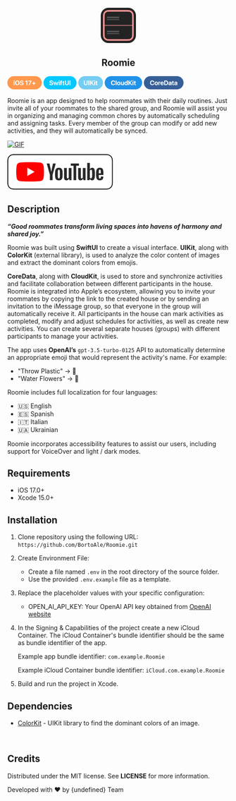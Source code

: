 <p align="center">
  <img src="https://github.com/BortoAle/Roomie/blob/3058384f8726371a34594cf532a7d736f17b9377/RoomieIconRounded.png" alt="Logo" width="80" height="80">
  <h2 align="center">
    Roomie
  </h2>
</p>

<img src="https://github.com/matt-novoselov/matt-novoselov/blob/fa4553c1e2ba92cb77bf1d11d272d0c1ad5de138/Files/ios17.svg" alt="SwiftUI" style="height: 30px"> <img src="https://github.com/matt-novoselov/matt-novoselov/blob/fa4553c1e2ba92cb77bf1d11d272d0c1ad5de138/Files/SwiftUI.svg" alt="SwiftUI" style="height: 30px"> <img src="https://github.com/matt-novoselov/matt-novoselov/blob/fa4553c1e2ba92cb77bf1d11d272d0c1ad5de138/Files/UIKit.svg" alt="SwiftUI" style="height: 30px"> <img src="https://github.com/matt-novoselov/matt-novoselov/blob/fa4553c1e2ba92cb77bf1d11d272d0c1ad5de138/Files/CloudKit.svg" alt="SwiftUI" style="height: 30px"> <img src="https://github.com/matt-novoselov/matt-novoselov/blob/79c191afd3a463f993688531e61d04f7e41002bd/Files/CoreData.svg" alt="SwiftUI" style="height: 30px">

Roomie is an app designed to help roommates with their daily routines. Just invite all of your roommates to the shared group, and Roomie will assist you in organizing and managing common chores by automatically scheduling and assigning tasks. Every member of the group can modify or add new activities, and they will automatically be synced.

<a href="https://youtu.be/JYDTZkBXT7c" target="_blank">
  <img src="https://github.com/BortoAle/Roomie/assets/59065228/10b74848-7574-42fc-999f-1f78feffdc14" alt="GIF">
</a>

[![](https://github.com/matt-novoselov/matt-novoselov/blob/34555effedede5dd5aa24ae675218d989e976cf6/Files/YouTube_Badge.svg)](https://youtu.be/JYDTZkBXT7c)

## Description

**_“Good roommates transform living spaces into havens of harmony and shared joy.”_**

Roomie was built using **SwiftUI** to create a visual interface. **UIKit**, along with **ColorKit** (external library), is used to analyze the color content of images and extract the dominant colors from emojis.

**CoreData**, along with **CloudKit**, is used to store and synchronize activities and facilitate collaboration between different participants in the house. Roomie is integrated into Apple’s ecosystem, allowing you to invite your roommates by copying the link to the created house or by sending an invitation to the iMessage group, so that everyone in the group will automatically receive it. All participants in the house can mark activities as completed, modify and adjust schedules for activities, as well as create new activities. You can create several separate houses (groups) with different participants to manage your activities.

The app uses **OpenAI’s** `gpt-3.5-turbo-0125` API to automatically determine an appropriate emoji that would represent the activity's name. For example:

- "Throw Plastic" → 🥤
- "Water Flowers" → 🌸

Roomie includes full localization for four languages:

- 🇺🇸 English
- 🇪🇸 Spanish
- 🇮🇹 Italian
- 🇺🇦 Ukrainian

Roomie incorporates accessibility features to assist our users, including support for VoiceOver and light / dark modes.

## Requirements
- iOS 17.0+
- Xcode 15.0+

## Installation
1. Clone repository using the following URL: `https://github.com/BortoAle/Roomie.git`
2. Create Environment File:
   - Create a file named `.env` in the root directory of the source folder.
   - Use the provided `.env.example` file as a template.
3. Replace the placeholder values with your specific configuration:
   - OPEN_AI_API_KEY: Your OpenAI API key obtained from [OpenAI website](https://platform.openai.com)
4. In the Signing & Capabilities of the project create a new iCloud Container. The iCloud Container's bundle identifier should be the same as bundle identifier of the app.

   Example app bundle identifier: `com.example.Roomie`

   Example iCloud Container bundle identifier: `iCloud.com.example.Roomie`
6. Build and run the project in Xcode.

## Dependencies
- [ColorKit](https://github.com/Boris-Em/ColorKit) - UIKit library to find the dominant colors of an image.

<br>

## Credits
Distributed under the MIT license. See **LICENSE** for more information.

Developed with ❤️ by {undefined} Team
